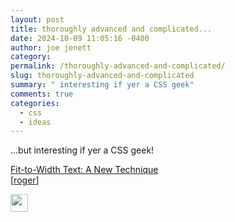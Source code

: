 ```yaml
---
layout: post
title: thoroughly advanced and complicated...
date: 2024-10-09 11:05:16 -0400
author: joe jenett
category: 
permalink: /thoroughly-advanced-and-complicated/
slug: thoroughly-advanced-and-complicated
summary: " interesting if yer a CSS geek"
comments: true
categories:
  - css
  - ideas
---
```

...but interesting if yer a CSS geek!

<a title="Fit-to-Width Text: A New Technique" href="https://kizu.dev/fit-to-width/">Fit-to-Width Text: A New Technique</a><br>[<a title="source" href="https://pinboard.in/u:roger">roger</a>]
<p><img src="https://iwebthings.joejenett.com/images/newguy.png" alt="" width="28"></p>
<a style="display:none;" href="https://brid.gy/publish/mastodon"><small>(cross-posted to mastodon)</small></a>
